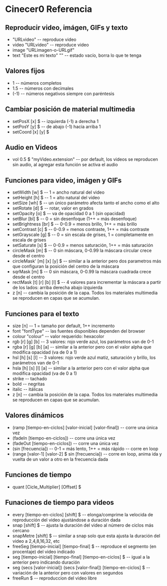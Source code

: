 # Cinecer0 Referencia

## Reproducir video, imágen, GIFs y texto

+ "URLvideo" -- reproduce video
+ video "URLvideo" -- reproduce video 
+ image "URLimagen-o-URLgif"  
+ text "Este es mi texto" 
"" -- estado vacío, borra lo que te tenga 

## Valores fijos

+ 1 -- números completos  
+ 1.5 -- números con decimales 
+ (-1) -- números negativos siempre con paréntesis

## Cambiar posición de material multimedia

+ setPosX [x] $ -- izquierda (-1) a derecha 1  
+ setPosY [y] $ -- de abajo (-1) hacia arriba 1  
+ setCoord [x] [y] $

## Audio en Videos

+ vol 0.5 $ "myVideo.extension" -- por default, los videos se reproducen sin audio, al agregar esta función se activa el audio  

## Funciones para video, imágen y GIFs

+ setWidth [w] $ -- 1 = ancho natural del video
+ setHeight [h] $ -- 1 = alto natural del video  
+ setSize [wh] $ -- un único parámetro afecta tanto el ancho como el alto 
+ setRotate [d] $ -- rotar, valor en grados  
+ setOpacity [o] $ -- va de opacidad 0 a 1 (sin opacidad)  
+ setBlur [bl] $ -- 0 = sin desenfoque (1++ = más desenfoque)  
+ setBrightness [br] $ --  0-0.9 = menos brillo, 1++ = más brillo  
+ setContrast [c] $ -- 0-0.9 = menos contraste, 1++ = más contraste  
+ setGrayscale [g] $ -- 0 = sin escala de grises, 1 = completamente en escala de grises  
+ setSaturate [s] $ -- 0-0.9 = menos saturación, 1++ = más saturación
+ circleMask [m] $ -- 0 sin máscara, 0-0.99 la máscara circular crece desde el centro  
+ circleMask' [m] [x] [y] $ -- similar a la anterior pero dos parametros más que configuran la posición del centro de la máscara
+ sqrMask [m] $ -- 0 sin máscara, 0-0.99 la máscara cuadrada crece desde el centro   
+ rectMask [t] [r] [b] [l] $ -- 4 valores para incrementar la máscara a partir de los lados: arriba derecha abajo izquierda 
+ z [n] -- cambia la posición de la capa. Todos los materiales multimedia se reproducen en capas que se acumulan.  

## Funciones para el texto

+ size [n] -- 1 = tamaño por default, 1++ incremento 
+ font "fontType" -- las fuentes disponibles dependen del browser  
+ colour "colour" -- valor requerido: hexacolor
+ rgb [r] [g] [b] -- 3 valores: rojo verde azul, los parámetros van de 0-1
+ rgba [r] [g] [b] [a] -- similar a la anterior pero con el valor alpha que modifica opacidad (va de 0 a 1) 
+ hsl [h] [s] [l] -- 3 valores: rojo verde azul matiz, saturación y brillo, los parámetros van de 0-1
+ hsla [h] [s] [l] [a] -- similar a la anterior pero con el valor alpha que modifica opacidad (va de 0 a 1)  
+ strike -- tachado  
+ bold -- negritas 
+ italic -- itálicas 
+ z [n] -- cambia la posición de la capa. Todos los materiales multimedia se reproducen en capas que se acumulan. 

## Valores dinámicos

+ (ramp [tiempo-en-ciclos] [valor-inicial] [valor-final]) -- corre una única vez
+ (fadeIn [tiempo-en-ciclos]) -- corre una única vez
+ (fadeOut [tiempo-en-ciclos]) -- corre una única vez 
+ (sin [frecuencia]) -- 0-1 = más lento, 1++ = más rápido -- corre en loop
+ (range [valor-1] [valor-2] $ sin [frecuencia]) -- corre en loop, anima ida y vuelta de un valor a otro en la frecuencia dada

## Funciones de tiempo

+ quant [Cicle_Multiplier] [Offset] $

## Funaciones de tiempo para videos

+ every [tiempo-en-ciclos] [shift] $ -- elonga/comprime la velocida de reproducción del video ajustándose a duración dada
+ snap [shift] $ -- ajusta la duración del video al número de ciclos más cercano
+ snapMetre [shift] $ -- similar a snap solo que esta ajusta la duración del video a 2,4,8,16,32, etc
+ freeSeg [tiempo-inicial] [tiempo-final] $ -- reproduce el segmento (en procentaje) del video indicado
+ seg [tiempo-inicial] [tiempo-final] [tiempo-en-ciclos] $ -- igual a la anterior pero indicando duración
+ seg (secs [valor-inicial]) (secs [valor-final]) [tiempo-en-ciclos] $ -- variación de la anterior pero con valores en segundos
+ freeRun $ -- reproduccion del video libre

